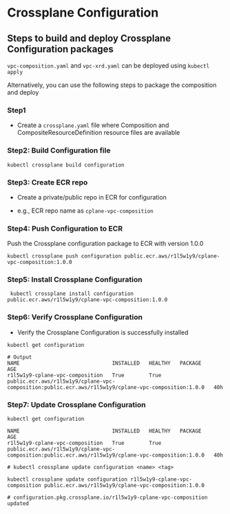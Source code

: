 # Crossplane Configuration

## Steps to build and deploy Crossplane Configuration packages

`vpc-composition.yaml` and `vpc-xrd.yaml` can be deployed using `kubectl apply`

Alternatively, you can use the following steps to package the composition and deploy

### Step1

- Create a `crossplane.yaml` file where Composition and CompositeResourceDefinition resource files are available


### Step2: Build Configuration file

```shell
kubectl crossplane build configuration
```


### Step3: Create ECR repo
- Create a private/public repo in ECR for configuration

- e.g., ECR repo name as `cplane-vpc-composition`

### Step4: Push Configuration to ECR

Push the Crossplane configuration package to ECR with version 1.0.0

```shell
kubectl crossplane push configuration public.ecr.aws/r1l5w1y9/cplane-vpc-composition:1.0.0
```

### Step5: Install Crossplane Configuration

```shell
 kubectl crossplane install configuration public.ecr.aws/r1l5w1y9/cplane-vpc-composition:1.0.0
```
### Step6: Verify Crossplane Configuration
- Verify the Crossplane Configuration is successfully installed

```shell
kubectl get configuration

```
    # Output
    NAME                              INSTALLED   HEALTHY   PACKAGE                                                                                               AGE
    r1l5w1y9-cplane-vpc-composition   True        True      public.ecr.aws/r1l5w1y9/cplane-vpc-composition:public.ecr.aws/r1l5w1y9/cplane-vpc-composition:1.0.0   40h

### Step7: Update Crossplane Configuration

```shell
kubectl get configuration  
```

    NAME                              INSTALLED   HEALTHY   PACKAGE                                                                                               AGE
    r1l5w1y9-cplane-vpc-composition   True        True      public.ecr.aws/r1l5w1y9/cplane-vpc-composition:public.ecr.aws/r1l5w1y9/cplane-vpc-composition:1.0.0   40h

```shell
# kubectl crossplane update configuration <name> <tag>

kubectl crossplane update configuration r1l5w1y9-cplane-vpc-composition public.ecr.aws/r1l5w1y9/cplane-vpc-composition:1.0.0

# configuration.pkg.crossplane.io/r1l5w1y9-cplane-vpc-composition updated

```
